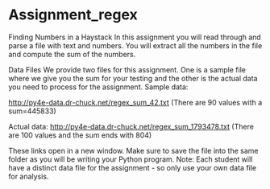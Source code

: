 # Assignment_regex

Finding Numbers in a Haystack
In this assignment you will read through and parse a file with text and numbers. You will extract all the numbers in the file and compute the sum of the numbers.

Data Files
We provide two files for this assignment. One is a sample file where we give you the sum for your testing and the other is the actual data you need to process for the assignment.
Sample data:
 
 http://py4e-data.dr-chuck.net/regex_sum_42.txt (There are 90 values with a sum=445833) 
 
 Actual data: http://py4e-data.dr-chuck.net/regex_sum_1793478.txt 
 (There are 100 values and the sum ends with 804)

These links open in a new window. Make sure to save the file into the same folder as you will be writing your Python program. Note: Each student will have a distinct data file for the assignment - so only use your own data file for analysis.